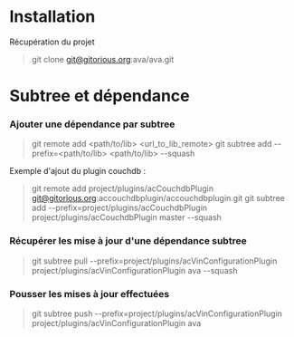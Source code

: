 Installation
============

Récupération du projet

 > git clone git@gitorious.org:ava/ava.git


Subtree et dépendance
=====================

### Ajouter une dépendance par subtree

 > git remote add <path/to/lib> <url_to_lib_remote> 
 > git subtree add --prefix=<path/to/lib> <path/to/lib> <branch> --squash

Exemple d'ajout du plugin couchdb :

 > git remote add project/plugins/acCouchdbPlugin git@gitorious.org:accouchdbplugin/accouchdbplugin.git
 > git subtree add --prefix=project/plugins/acCouchdbPlugin project/plugins/acCouchdbPlugin master --squash

### Récupérer les mise à jour d'une dépendance subtree

> git subtree pull --prefix=project/plugins/acVinConfigurationPlugin project/plugins/acVinConfigurationPlugin ava --squash

### Pousser les mises à jour effectuées

 > git subtree push --prefix=project/plugins/acVinConfigurationPlugin project/plugins/acVinConfigurationPlugin ava
